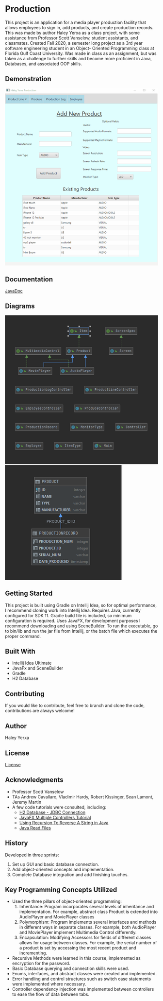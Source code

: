 # Production
This project is an application for a media player production facility that allows employees to sign in, add products, and create production records. 
This was made by author Haley Yerxa as a class project, with some assistance from Professor Scott Vanselow, student assistants, and classmates.
Created Fall 2020, a semester long project as a 3rd year software engineering student in an Object- Oriented Programming class at Florida Gulf Coast University.
Was made in class as an assignment, but was taken as a challenge to further skills and become more proficient in Java, Databases, and associated OOP skills.
## Demonstration
![Demo GIF](demo.gif)
## Documentation
[JavaDoc](https://hyerxa.github.io/Production/package-summary.html)
## Diagrams
![Class Diagram](class_diagram.PNG)
![Database Diagram](database_diagram.PNG)
## Getting Started
This project is built using Gradle on Intellij Idea, so for optimal performance, I recommend cloning work into Intellij Idea. 
Requires Java, currently configured for SDK 11. Gradle build file is included, so minimum configuration is required. 
Uses JavaFX, for development purposes I recommend downloading and using SceneBuilder.
To run the executable, go to bin/lib and run the jar file from Intellij, or the batch file which executes the proper command.
## Built With
* Intellij Idea Ultimate
* JavaFx and SceneBuilder
* Gradle
* H2 Database
## Contributing
If you would like to contribute, feel free to branch and clone the code, contributions are always welcome!
## Author
Haley Yerxa
## License
[License](LICENSE)
## Acknowledgments
* Professor Scott Vanselow
* TAs Andrew Cavallaro, Vladimir Hardy, Robert Kissinger, Sean Lamont, Jeremy Martin
* A few code tutorials were consulted, including:
    * [H2 Database - JDBC Connection](https://www.tutorialspoint.com/h2_database/h2_database_jdbc_connection)
    * [JavaFX Multiple Controllers Tutorial](https://github.com/mvpjava/javaFX-multiple-controllers-tutorial/blob/master/src/main/java/com/mvp/java/controllers/MainController.java)
    * [Using Recursion To Reverse A String in Java](https://beginnersbook.com/2017/09/java-program-to-reverse-a-string-using-recursion/)
    * [Java Read Files](https://www.w3schools.com/java/java_files_read.asp)
## History
Developed in three sprints:
1. Set up GUI and basic database connection.
2. Add object-oriented concepts and implementation.
3. Complete Database integration and add finishing touches.
## Key Programming Concepts Utilized
* Used the three pillars of object-oriented programming:
  1. Inheritance: Program incorporates several levels of inheritance and implementation. For example, abstract class Product is extended into AudioPlayer and MoviePlayer classes
  2. Polymorphism: Program implements several interfaces and methods in different ways in separate classes. For example, both AudioPlayer and MoviePlayer implement Multimedia Control differently.
  3. Encapsulation: Modifying Accessors for fields of different classes allows for usage between classes. For example, the serial number of a product is set by accessing the most recent product and incrementing.
* Recursive Methods were learned in this course, implemented as encryption for the password.
* Basic Database querying and connection skills were used.
* Enums, interfaces, and abstract classes were created and implemented.
* Error handling and control structures such as switch case statements were implemented where necessary.
* Controller dependency injection was implemented between controllers to ease the flow of data between tabs.


